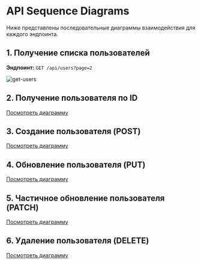 # API Sequence Diagrams

Ниже представлены последовательные диаграммы взаимодействия для каждого эндпоинта.

## 1. Получение списка пользователей

**Эндпоинт:** `GET /api/users?page=2`

![get-users](./sequence/get_users.png)

## 2. Получение пользователя по ID
[Посмотреть диаграмму](./diagrams/get-user-by-id.png)

## 3. Создание пользователя (POST)
[Посмотреть диаграмму](./diagrams/create-user.png)

## 4. Обновление пользователя (PUT)
[Посмотреть диаграмму](./diagrams/put-user.png)

## 5. Частичное обновление пользователя (PATCH)
[Посмотреть диаграмму](./diagrams/patch-user.png)

## 6. Удаление пользователя (DELETE)
[Посмотреть диаграмму](./diagrams/delete-user.png)
